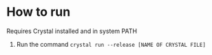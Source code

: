 # How to run

Requires Crystal installed and in system PATH

1. Run the command ```crystal run --release [NAME OF CRYSTAL FILE]```

